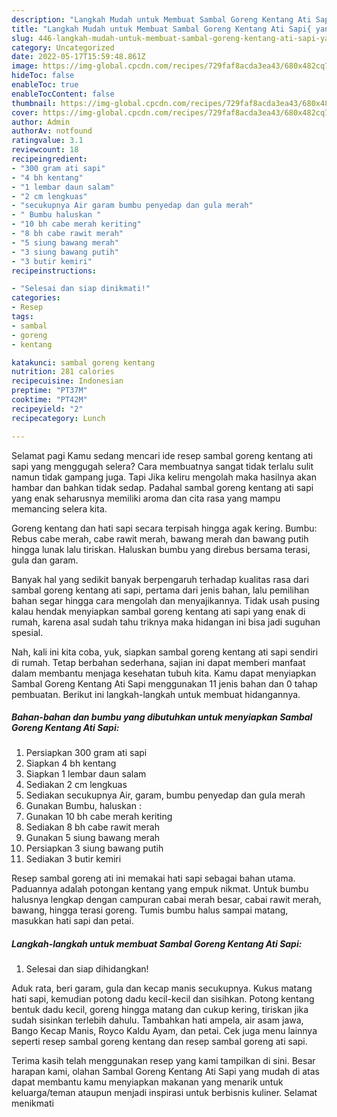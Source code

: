 ```yaml
---
description: "Langkah Mudah untuk Membuat Sambal Goreng Kentang Ati Sapi{ yang Lezat,  Menu Buat lebaran"
title: "Langkah Mudah untuk Membuat Sambal Goreng Kentang Ati Sapi{ yang Lezat,  Menu Buat lebaran"
slug: 446-langkah-mudah-untuk-membuat-sambal-goreng-kentang-ati-sapi-yang-lezat-menu-buat-lebaran
category: Uncategorized
date: 2022-05-17T15:59:48.861Z
image: https://img-global.cpcdn.com/recipes/729faf8acda3ea43/680x482cq70/sambal-goreng-kentang-ati-sapi-foto-resep-utama.jpg
hideToc: false
enableToc: true
enableTocContent: false
thumbnail: https://img-global.cpcdn.com/recipes/729faf8acda3ea43/680x482cq70/sambal-goreng-kentang-ati-sapi-foto-resep-utama.jpg
cover: https://img-global.cpcdn.com/recipes/729faf8acda3ea43/680x482cq70/sambal-goreng-kentang-ati-sapi-foto-resep-utama.jpg
author: Admin
authorAv: notfound
ratingvalue: 3.1
reviewcount: 18
recipeingredient:
- "300 gram ati sapi"
- "4 bh kentang"
- "1 lembar daun salam"
- "2 cm lengkuas"
- "secukupnya Air garam bumbu penyedap dan gula merah"
- " Bumbu haluskan "
- "10 bh cabe merah keriting"
- "8 bh cabe rawit merah"
- "5 siung bawang merah"
- "3 siung bawang putih"
- "3 butir kemiri"
recipeinstructions:

- "Selesai dan siap dinikmati!"
categories:
- Resep
tags:
- sambal
- goreng
- kentang

katakunci: sambal goreng kentang 
nutrition: 281 calories
recipecuisine: Indonesian
preptime: "PT37M"
cooktime: "PT42M"
recipeyield: "2"
recipecategory: Lunch

---
```



Selamat pagi Kamu sedang mencari ide resep sambal goreng kentang ati sapi yang menggugah selera? Cara membuatnya sangat tidak terlalu sulit namun tidak gampang juga. Tapi Jika keliru mengolah maka hasilnya akan hambar dan bahkan tidak sedap. Padahal sambal goreng kentang ati sapi yang enak seharusnya memiliki aroma dan cita rasa yang mampu memancing selera kita.


Goreng kentang dan hati sapi secara terpisah hingga agak kering. Bumbu: Rebus cabe merah, cabe rawit merah, bawang merah dan bawang putih hingga lunak lalu tiriskan. Haluskan bumbu yang direbus bersama terasi, gula dan garam.

Banyak hal yang sedikit banyak berpengaruh terhadap kualitas rasa dari sambal goreng kentang ati sapi, pertama dari jenis bahan, lalu pemilihan bahan segar hingga cara mengolah dan menyajikannya. Tidak usah pusing kalau hendak menyiapkan sambal goreng kentang ati sapi yang enak di rumah, karena asal sudah tahu triknya maka hidangan ini bisa jadi suguhan spesial.


Nah, kali ini kita coba, yuk, siapkan sambal goreng kentang ati sapi sendiri di rumah. Tetap berbahan sederhana, sajian ini dapat memberi manfaat dalam membantu menjaga kesehatan tubuh kita. Kamu dapat menyiapkan Sambal Goreng Kentang Ati Sapi menggunakan 11 jenis bahan dan 0 tahap pembuatan. Berikut ini langkah-langkah untuk membuat hidangannya.

<!--inarticleads1-->

##### Bahan-bahan dan bumbu yang dibutuhkan untuk menyiapkan Sambal Goreng Kentang Ati Sapi:

1. Persiapkan 300 gram ati sapi
1. Siapkan 4 bh kentang
1. Siapkan 1 lembar daun salam
1. Sediakan 2 cm lengkuas
1. Sediakan secukupnya Air, garam, bumbu penyedap dan gula merah
1. Gunakan  Bumbu, haluskan :
1. Gunakan 10 bh cabe merah keriting
1. Sediakan 8 bh cabe rawit merah
1. Gunakan 5 siung bawang merah
1. Persiapkan 3 siung bawang putih
1. Sediakan 3 butir kemiri


Resep sambal goreng ati ini memakai hati sapi sebagai bahan utama. Paduannya adalah potongan kentang yang empuk nikmat. Untuk bumbu halusnya lengkap dengan campuran cabai merah besar, cabai rawit merah, bawang, hingga terasi goreng. Tumis bumbu halus sampai matang, masukkan hati sapi dan petai. 

<!--inarticleads2-->

##### Langkah-langkah untuk membuat Sambal Goreng Kentang Ati Sapi:


1. Selesai dan siap dihidangkan!

Aduk rata, beri garam, gula dan kecap manis secukupnya. Kukus matang hati sapi, kemudian potong dadu kecil-kecil dan sisihkan. Potong kentang bentuk dadu kecil, goreng hingga matang dan cukup kering, tiriskan jika sudah sisinkan terlebih dahulu. Tambahkan hati ampela, air asam jawa, Bango Kecap Manis, Royco Kaldu Ayam, dan petai. Cek juga menu lainnya seperti resep sambal goreng kentang dan resep sambal goreng ati sapi. 

Terima kasih telah menggunakan resep yang kami tampilkan di sini. Besar harapan kami, olahan Sambal Goreng Kentang Ati Sapi yang mudah di atas dapat membantu kamu menyiapkan makanan yang menarik untuk keluarga/teman ataupun menjadi inspirasi untuk berbisnis kuliner. Selamat menikmati
